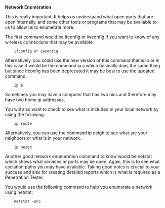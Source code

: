 <strong>Network Enumeration</strong>

This is really important. It helps us understaand what open ports that are open internally, and some other tools or programs that may be available to us to allow us to enumerate more.

The first command would be ifconfig or iwconfig if you want to know of any wireless connections that may be available.
```
    ifconfig or iwconfig
```
Alternatively, you could use the new version of this command that is ip or in this case it would be the command ip a which basically does the same thing but since ifconfig has been deprecated it may be best to use the updated command.
```
    ip a
```

Sometimes you may have a computer that has two nics and therefore may have two home ip addresses.

You will also want to check to see what is included in your local network by using the following:
```
    ip route
```

Alternatively, you can use the command ip neigh to see what are your neighbors or what is in your network.

```
    ip neigh
```

Another good network enumeration command to know would be netstat which shows what services or ports may be open. Again, this is to see what esclation paths you may have available. Taking good notes is crucial to your success and also for creating detailed reports which is what is required as a Penetration Tester.

You would use the following command to help you enumerate a network using netstat:
```
    netstat -ano
```



